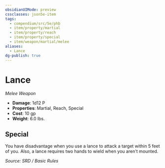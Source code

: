 ```yaml
---
obsidianUIMode: preview
cssclasses: json5e-item
tags:
  - compendium/src/5e/phb
  - item/property/martial
  - item/property/reach
  - item/property/special
  - item/weapon/martial/melee
aliases:
  - Lance
dg-publish: true
---
```

# Lance
*Melee Weapon*  

- **Damage**: 1d12 P
- **Properties**: Martial, Reach, Special
- **Cost**: 10 gp
- **Weight**: 6.0 lbs.

## Special

You have disadvantage when you use a lance to attack a target within 5 feet of you. Also, a lance requires two hands to wield when you aren't mounted.

*Source: SRD / Basic Rules*